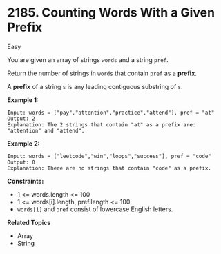 # 2185. Counting Words With a Given Prefix

Easy

You are given an array of strings `words` and a string `pref`.

Return the number of strings in `words` that contain `pref` as a **prefix**.

A **prefix** of a string `s` is any leading contiguous substring of `s`.

 

**Example 1:**
```
Input: words = ["pay","attention","practice","attend"], pref = "at"
Output: 2
Explanation: The 2 strings that contain "at" as a prefix are: "attention" and "attend".
```
**Example 2:**
```
Input: words = ["leetcode","win","loops","success"], pref = "code"
Output: 0
Explanation: There are no strings that contain "code" as a prefix.
``` 

**Constraints:**

- 1 <= words.length <= 100
- 1 <= words[i].length, pref.length <= 100
- `words[i]` and `pref` consist of lowercase English letters.

**Related Topics**
- Array
- String